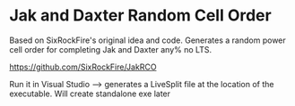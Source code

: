 # Jak and Daxter Random Cell Order
Based on SixRockFire's original idea and code. Generates a random power cell order for completing Jak and Daxter any% no LTS.

https://github.com/SixRockFire/JakRCO

Run it in Visual Studio --> generates a LiveSplit file at the location of the executable.
Will create standalone exe later
